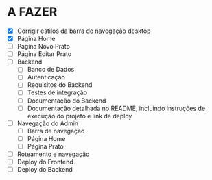 # A FAZER 

- [x] Corrigir estilos da barra de navegação desktop 
- [x] Página Home
- [ ] Página Novo Prato
- [ ] Página Editar Prato
- [ ] Backend
  - [ ] Banco de Dados
  - [ ] Autenticação
  - [ ] Requisitos do Backend
  - [ ] Testes de integração
  - [ ] Documentação do Backend
  - [ ] Documentação detalhada no README, incluindo instruções de execução do projeto e link de deploy
- [ ] Navegação do Admin 
  - [ ] Barra de navegação
  - [ ] Página Home
  - [ ] Página Prato
- [ ] Roteamento e navegação
- [ ] Deploy do Frontend
- [ ] Deploy do Backend